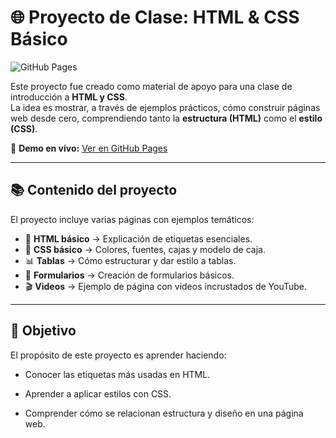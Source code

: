 # 🌐 Proyecto de Clase: HTML & CSS Básico

![GitHub Pages](https://img.shields.io/badge/GitHub%20Pages-Online-brightgreen)

Este proyecto fue creado como material de apoyo para una clase de introducción a **HTML y CSS**.  
La idea es mostrar, a través de ejemplos prácticos, cómo construir páginas web desde cero, comprendiendo tanto la **estructura (HTML)** como el **estilo (CSS)**.  

🔗 **Demo en vivo:** [Ver en GitHub Pages](https://brayan-cvr.github.io/Fundamentos-de-HTML-y-CSS)

---

## 📚 Contenido del proyecto

El proyecto incluye varias páginas con ejemplos temáticos:

-   📑 **HTML básico** → Explicación de etiquetas esenciales.  
-   🎨 **CSS básico** → Colores, fuentes, cajas y modelo de caja.  
-   📊 **Tablas** → Cómo estructurar y dar estilo a tablas.  
-   📝 **Formularios** → Creación de formularios básicos.  
-   🎬 **Videos** → Ejemplo de página con videos incrustados de YouTube.  

---

## 🎯 Objetivo

El propósito de este proyecto es aprender haciendo:

-  Conocer las etiquetas más usadas en HTML.

-  Aprender a aplicar estilos con CSS.

-  Comprender cómo se relacionan estructura y diseño en una página web.
